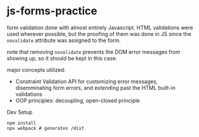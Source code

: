 # js-forms-practice

form validation done with almost entirely Javascript. HTML validations were used wherever possible, but the proofing of them was done in JS since the `novalidate` attribute was assigned to the form. 

note that removing `novalidate` prevents the DOM error messages from showing up, so it should be kept in this case. 

major concepts utilized:
- Constraint Validation API for customizing error messages, disemminating form errors, and extending past the HTML built-in validations
- OOP principles: decoupling, open-closed principle

Dev Setup

```
npm install
npx webpack # generates /dist
```